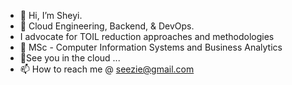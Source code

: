 - 👋 Hi, I’m Sheyi.
- 👀 Cloud Engineering, Backend,  & DevOps.
-  I advocate for TOIL reduction approaches and methodologies 
- 🌱 MSc - Computer Information Systems and Business Analytics 
- 💞️See you in the cloud ...
- 📫 How to reach me @ seezie@gmail.com

<!---
sheyijojo/sheyijojo is a ✨ special ✨ repository because its `README.md` (this file) appears on your GitHub profile.
You can click the Preview link to take a look at your changes.
--->
